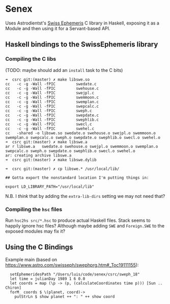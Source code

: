 # Senex

Uses Astrodientst's [Swiss Ephemeris](https://www.astro.com/swisseph/swephinfo_e.htm) C library in Haskell, exposing it as a Module and then using it for a Servant-based API.

## Haskell bindings to the SwissEphemeris library

### Compiling the C libs

(TODO: maybe should add an `install` task  to the C bits)

```
➜  csrc git:(master) ✗ make libswe.so
cc	 -c -g -Wall -fPIC  	   swedate.c     
cc	 -c -g -Wall -fPIC  	   swehouse.c     
cc	 -c -g -Wall -fPIC  	   swejpl.c     
cc	 -c -g -Wall -fPIC  	   swemmoon.c     
cc	 -c -g -Wall -fPIC  	   swemplan.c     
cc	 -c -g -Wall -fPIC  	   swepcalc.c     
cc	 -c -g -Wall -fPIC  	   sweph.c     
cc	 -c -g -Wall -fPIC  	   swepdate.c     
cc	 -c -g -Wall -fPIC  	   swephlib.c     
cc	 -c -g -Wall -fPIC  	   swecl.c     
cc	 -c -g -Wall -fPIC  	   swehel.c     
cc	 -shared -o libswe.so swedate.o swehouse.o swejpl.o swemmoon.o swemplan.o swepcalc.o sweph.o swepdate.o swephlib.o swecl.o swehel.o
➜  csrc git:(master) ✗ make libswe.a
ar r libswe.a	swedate.o swehouse.o swejpl.o swemmoon.o swemplan.o swepcalc.o sweph.o swepdate.o swephlib.o swecl.o swehel.o
ar: creating archive libswe.a
➜  csrc git:(master) ✗ make libswe.dylib

➜  csrc git:(master) ✗ cp libswe.* /usr/local/lib/

## Gotta export the nonstandard location I'm putting things in:

export LD_LIBRARY_PATH="/usr/local/lib"
```

N.B. I _think_ that by adding the `extra-lib-dirs` setting we may not need that?

### Compiling the `hsc` files

Run `hsc2hs src/*.hsc` to produce actual Haskell files. Stack seems to happily ignore hsc files? Although maybe adding `SWE` and `Foreign.SWE` to the exposed modules may fix it?

## Using the C Bindings

Example main (based on https://www.astro.com/swisseph/swephprg.htm#_Toc19111155):

```
  setEphemeridesPath "/Users/luis/code/senex/csrc/sweph_18"
  let time = julianDay 1989 1 6 0.0
  let coords = map (\p -> (p, (calculateCoordinates time p))) [Sun .. Chiron]
  forM_ coords $ \(planet, coord)->
    putStrLn $ show planet ++ ": " ++ show coord
```